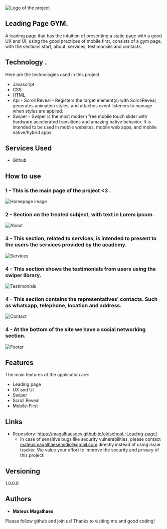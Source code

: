
![Logo of the project](https://cdn-icons-png.flaticon.com/512/1468/1468326.png)


## Leading Page GYM.
A leading page that has the intuition of presenting a static page with a good UX and UI, using the good practices of mobile first, consists of a gym page, with the sections start, about, services, testimonials and contacts.

## Technology .

Here are the technologies used in this project.

* Javascript
* CSS
* HTML
* Api - Scroll Reveal - Registers the target element(s) with ScrollReveal, generates animation styles, and attaches event listeners to manage when styles are applied.
* Swiper - Swiper is the most modern free mobile touch slider with hardware accelerated transitions and amazing native behavior. It is intended to be used in mobile websites, mobile web apps, and mobile native/hybrid apps.

## Services Used

* Github


## How to use

### 1 - This is the main page of the project <3 .

![Homepage image](https://github.com/MagalhaesDev/oldschool.-Leading-page/blob/main/public/Readme/inicio-mobile.png)

### 2 - Section on the treated subject, with text in Lorem ipsum.

![About](https://github.com/MagalhaesDev/oldschool.-Leading-page/blob/main/public/Readme/sobre-mobile.png)

### 3 - This section, related to services, is intended to present to the users the services provided by the academy.

![Services](https://github.com/MagalhaesDev/oldschool.-Leading-page/blob/main/public/Readme/servico-mobile.png)

### 4 - This section shows the testimonials from users using the swiper library.

![Testimonials](https://github.com/MagalhaesDev/oldschool.-Leading-page/blob/main/public/Readme/depoimento-mobile.png)

### 4 - This section contains the representatives' contacts. Such as whatsapp, telephone, location and address.

![Contact](https://github.com/MagalhaesDev/oldschool.-Leading-page/blob/main/public/Readme/contato-mobile.png)

### 4 - At the bottom of the site we have a social networking section.

![Footer](https://github.com/MagalhaesDev/oldschool.-Leading-page/blob/main/public/Readme/footer-mobile.png)

## Features

The main features of the application are:
 - Leading page
 - UX and UI
 - Swiper
 - Scroll Reveal
 - Mobile-First


## Links
  - Repository: https://magalhaesdev.github.io/oldschool.-Leading-page/
    -  In case of sensitive bugs like security vulnerabilities, please contact
      mateusmagalhaesemidio@gmail.com directly instead of using issue tracker. We value your effort
      to improve the security and privacy of this project!

  ## Versioning

  1.0.0.0


  ## Authors

  * **Mateus Magalhaes**

  Please follow github and join us!
  Thanks to visiting me and good coding!
